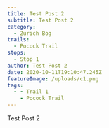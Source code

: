 ```yaml
---
title: Test Post 2
subtitle: Test Post 2
category:
  - Zurich Bog
trails:
  - Pocock Trail
stops:
  - Stop 1
author: Test Post 2
date: 2020-10-11T19:10:47.245Z
featureImage: /uploads/c1.png
tags:
  - - Trail 1
    - Pocock Trail
---
```

Test Post 2